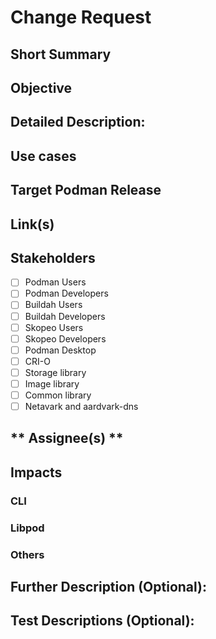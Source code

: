 # Change Request

<!--
This template is used to propose and discuss major new features to be added to Podman, Buildah, Skopeo, Netavark, and associated libraries.
The creation of a design document prior to feature implementation is not mandatory, but is encouraged.
Before major features are implemented, a pull request should be opened against the Podman repository with a completed version of this template.
Discussion on the feature will occur in the pull request.
Merging the pull request will constitute approval by project maintainers to proceed with implementation work.
When the feature is completed and merged, this document should be removed to avoid cluttering the repository.
It will remain in the Git history for future retrieval if necessary.
-->

## **Short Summary**

<!--
One to two sentence description of the proposal
-->

## **Objective**

<!--
What is this proposal trying to solve?
Why is it necessary?
-->

## **Detailed Description:**

<!--
How should the feature be implemented?
What considerations are there for the project if this is done?
-->

## **Use cases**

<!--
One or more short descriptions of use cases of the feature once complete.
-->

## **Target Podman Release**

<!--
When is this feature expected to be completed here?
Are there hard deadlines to be aware of?
-->

## **Link(s)**

<!--
A list of links to relevant context.
This can include Github issues describing the problem, related previous pull requests, or any other links that assist in understanding this change.
The use of non-Github issue trackers - e.g. corporate or distribution Jira or Bugzilla instances - is allowed, but we ask that all links here be publicly accessible to ensure full context is available to all.
Including a description with each link is not mandatory but is encouraged.
-->

## **Stakeholders**

<!--
A list of stakeholders who will be affected by this change.
Please check any boxes that apply.
For non-obvious stakeholders, you can add a brief sentence justifying after the checklist, but this is purely optional.
-->
- [ ] Podman Users
- [ ] Podman Developers
- [ ] Buildah Users
- [ ] Buildah Developers
- [ ] Skopeo Users
- [ ] Skopeo Developers
- [ ] Podman Desktop
- [ ] CRI-O
- [ ] Storage library
- [ ] Image library
- [ ] Common library
- [ ] Netavark and aardvark-dns

## ** Assignee(s) **

<!--
These people will lead implementation of the feature and drive it to completion.
This does not have to be a comprehensive list of everyone who will work on the feature, but instead just the technical lead or leads.
-->

## **Impacts**

### **CLI**

<!--
Will there be any impact to the CLI?
Do any options need to be added?
Mocked output is strongly encouraged to help demonstrate the changes.
-->

### **Libpod**

<!--
Will there be any changes to the core container management logic?
-->

### **Others**

<!--
Are there any major impacts not mentioned above?
-->

## **Further Description (Optional):**

<!--
Is there anything not covered above that needs to be mentioned?
-->

## **Test Descriptions (Optional):**

<!--
How will this feature be tested?
Detail which existing test suite or suites will be used (or, if a new suite is required, why this is necessary and how it will be implemented.
Will this change require changes to the CI images (e.g. the inclusion of new packages) to be tested?
-->
